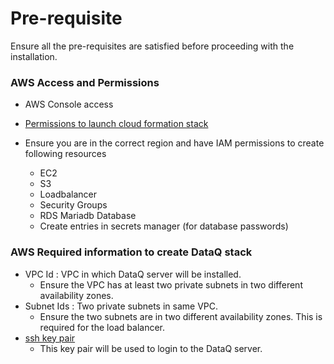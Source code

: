 # Pre-requisite

Ensure all the pre-requisites are satisfied before proceeding with the installation.

### AWS Access and Permissions

* AWS Console access
* [Permissions to launch cloud formation stack](https://docs.aws.amazon.com/AWSCloudFormation/latest/UserGuide/cfn-using-console.html)
*   Ensure you are in the correct region and have IAM permissions to create following resources &#x20;

    * EC2
    * S3
    * Loadbalancer
    * Security Groups
    * RDS Mariadb Database
    * Create entries in secrets manager (for database passwords)





### AWS Required information to create DataQ stack



* VPC Id : VPC in which DataQ server will be installed.
  * Ensure the VPC has at least two private subnets in two different availability zones.&#x20;
* Subnet Ids : Two private subnets in same VPC.&#x20;
  * Ensure the two subnets are in two different availability zones. This is required for the load balancer.&#x20;
* [ssh key pair ](https://docs.aws.amazon.com/AWSEC2/latest/UserGuide/ec2-key-pairs.html)
  * &#x20;This key pair will be used to login to the DataQ server.

